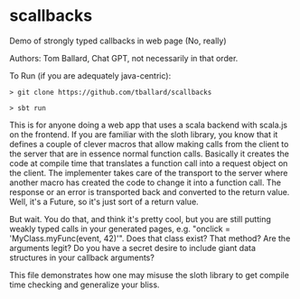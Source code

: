 # scallbacks
Demo of strongly typed callbacks in web page (No, really)

Authors: Tom Ballard, Chat GPT, not necessarily in that order.

To Run (if you are adequately java-centric):

```> git clone https://github.com/tballard/scallbacks```
 
```> sbt run```

This is for anyone doing a web app that uses a scala backend with scala.js on the frontend. If you are familiar with the sloth library, you know that it defines a couple of clever macros that allow making calls from the client to the server that are in essence normal function calls. Basically it creates the code at compile time that translates a function call into a request object on the client. The implementer takes care of the transport to the server where another macro has created the code to change it into a function call. The response or an error is transported back and converted to the return value. Well, it's a Future, so it's just sort of a return value.

But wait. You do that, and think it's pretty cool, but you are still putting weakly typed calls in your generated pages, e.g. "onclick = 'MyClass.myFunc(event, 42)'". Does that class exist? That method? Are the arguments legit? Do you have a secret desire to include giant data structures in your callback arguments?

This file demonstrates how one may misuse the sloth library to get compile time checking and generalize your bliss.
